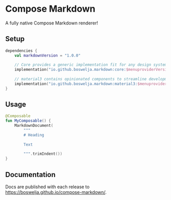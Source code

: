 # Compose Markdown

A fully native Compose Markdown renderer!

## Setup

```kt
dependencies {
    val markdownVersion = "1.0.0"
    
    // Core provides a generic implementation fit for any design system
    implementation("io.github.boswelja.markdown:core:$menuproviderVersion")
    
    // material3 contains opinionated components to streamline development
    implementation("io.github.boswelja.markdown:material3:$menuproviderVersion")
}
```

## Usage

```kotlin
@Composable
fun MyComposable() {
    MarkdownDocument(
        """
        # Heading
        
        Text
        
        """.trimIndent())
}
```

## Documentation

Docs are published with each release to https://boswelja.github.io/compose-markdown/.
